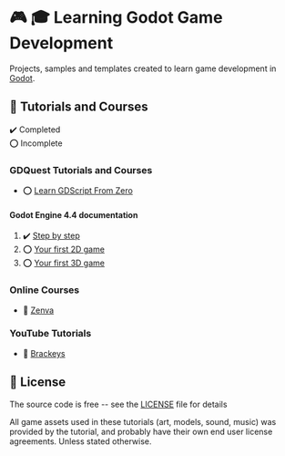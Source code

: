 # :video_game: :mortar_board: Learning Godot Game Development

Projects, samples and templates created to learn game development in [Godot][godot].

## :beginner: Tutorials and Courses

:heavy_check_mark: Completed  
:o: Incomplete

### GDQuest Tutorials and Courses

- :o: [Learn GDScript From Zero](https://gdquest.github.io/learn-gdscript/)

#### Godot Engine 4.4 documentation

1. :heavy_check_mark: [Step by step](https://docs.godotengine.org/en/stable/getting_started/step_by_step/index.html)
2. :o: [Your first 2D game](https://docs.godotengine.org/en/stable/getting_started/first_2d_game/index.html)
3. :o: [Your first 3D game](https://docs.godotengine.org/en/stable/getting_started/first_3d_game/index.html)

### Online Courses

- :file_folder: [Zenva](online-courses/Zenva-Godot-Courses/)

### YouTube Tutorials

- :file_folder: [Brackeys](YouTube-Godot-Courses/source/Brackyes-Tutorials/)

## :page_with_curl: License

The source code is free -- see the [LICENSE](LICENSE) file for details

All game assets used in these tutorials (art, models, sound, music) was provided by the tutorial, and probably have their own end user license agreements.
Unless stated otherwise.

[godot]: https://godotengine.org

